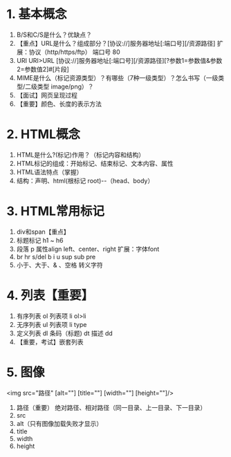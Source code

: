 # 1. 基本概念
1. B/S和C/S是什么？优缺点？
2. 【重点】URL是什么？组成部分？[协议://]服务器地址[:端口号][/资源路径]
	扩展：协议（http/https/ftp）  端口号 80
3. URI URI>URL [协议://]服务器地址[:端口号][/资源路径][?参数1=参数值&参数2=参数值2]#[片段]
4. MIME是什么（标记资源类型）？有哪些（7种一级类型）？怎么书写（一级类型/二级类型  image/png）？
5. 【面试】网页呈现过程
6. 【重要】颜色、长度的表示方法

# 2. HTML概念
1. HTML是什么?(标记)作用？（标记内容和结构）
2. HTML标记的组成：开始标记、结束标记、文本内容、属性
3. HTML语法特点（掌握）
4. 结构：声明、html(根标记 root)--（head、body）

# 3. HTML常用标记
1. div和span【重点】
2. 标题标记 h1 ~ h6
3. 段落 p  属性align  left、center、right
	扩展：字体font
4. br hr s/del b i u sup sub pre
5. 小于、大于、& 、空格 转义字符

# 4. 列表【重要】
1. 有序列表 ol 列表项 li    ol>li
2. 无序列表 ul 列表项 li  type
3. 定义列表 dl 条码（标题) dt  描述 dd
4. 【重要，考试】嵌套列表

# 5. 图像
<img src="路径" [alt=""] [title=""] [width=""] [height=""]/>
1. 路径（重要） 绝对路径、相对路径（同一目录、上一目录、下一目录）
2. src
3. alt（只有图像加载失败才显示）
4. title
5. width
6. height
